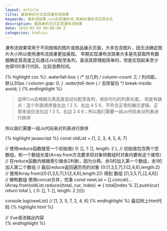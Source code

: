 ```yaml
---
layout: article
title: 最简单的方式实现瀑布流效果
keywords: 瀑布流效果,css实现瀑布流,简单的瀑布流实现方式
description: 最简单的方式实现瀑布流效果
date: 2019-03-03 00:00:00 Z
categories: htmlcss
---
```


瀑布流效果常用于不同规格的图片或商品展示页面，大多包含图片，因无法确定图片大小所以使用瀑布流效果更加美观。
早期实现瀑布流效果大多是先获取所有数据确定其高度之后通过Js分配至各列，虽说其原理挺简单的，但是实现起来至少也得100多行代码，比较浪费时间。

{% highlight css %}
.waterfall-box {
    /* 分几列 */
    column-count: 2;
    /* 列间距，默认30px */
    column-gap: 0;
}
.waterfall-item {
    /* 去除留白 */
    break-inside: avoid;
}
{% endhighlight %}

> 这样Css会根据元素高度自动分配至各列，保存均匀的列表长度。
但是有缺点：这个列表顺序是左边 1 2 3，右边 4 5 6，不符合正常的展示逻辑，正常来说应该左边 1 3 5，右边 2 4 6；所以我们需要一段Js代码来对列表进行排序

所以我们需要一段Js代码来对列表进行排序

{% highlight javascript %}
const oldList = [1, 2, 3, 4, 5, 6, 7]

// 使用reduce函数接受一个初始值{ 0: [], 1: [], length: 2 },
// 初始值包含两个空数组，和一个数组长度(Array.from方法要求将对象转数组时对象内要有这个属性)
// 在reduce函数内根据索引做余2判断，因为分两，余0的加入第一个数组，余1的加入第二个数组
// 最后reduce返回遍历完的对象 {0:[1,3,5,7],1:[2,4,6],length:2}
// 使用Array.from({0:[1,3,5,7],1:[2,4,6],length:2}) 得到 数组 [[1,3,5,7],[2,4,6]]
// 解构数组 使用concat合并，完事
const newList = [].concat(...(Array.from(oldList.reduce((total, cur, index) => {
  total[index % 2].push(cur)  
  return total
}, { 0: [], 1: [], length: 2 }))))

console.log(newList) // [1, 3, 5, 7, 2, 4, 6]
{% endhighlight %}
最后附上html代码
{% highlight html %}
<div class="waterfall-box">
    <div class="waterfall-item" v-for="i in newList"> 
      // Vue语法输出内容
    </div>
</div>
{% endhighlight %}